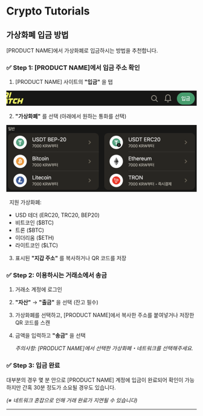 # Crypto Tutorials

## 가상화폐 입금 방법

[PRODUCT NAME]에서 가상화폐로 입금하시는 방법을 추천합니다.

### ✅ Step 1: [PRODUCT NAME]에서 입금 주소 확인

 1. [PRODUCT NAME] 사이트의 **"입금"** 을 탭

![image](/asset/deposit.png)

 2. **"가상화폐"** 를 선택 (아래에서 원하는 통화를 선택)

![image](/asset/cryptos.png)

&nbsp;&nbsp;지원 가상화폐:
  - USD 테더 (ERC20, TRC20, BEP20)
  - 비트코인 ($BTC)
  - 트론 ($BTC)
  - 이더리움 ($ETH)
  - 라이트코인 ($LTC)

 3. 표시된 **"지갑 주소"** 를 복사하거나 QR 코드를 저장

### ✅ Step 2: 이용하시는 거래소에서 송금

1. 거래소 계정에 로그인

2. **"자산"** → **"출금"** 을 선택 (잔고 필수)

3. 가상화폐를 선택하고, [PRODUCT NAME]에서 복사한 주소를 붙여넣거나 저장한 QR 코드를 스캔

4. 금액을 입력하고 **"송금"** 을 선택

   *주의사항: [PRODUCT NAME]에서 선택한 가상화폐・네트워크를 선택해주세요.*

### ✅ Step 3: 입금 완료

대부분의 경우 몇 분 안으로 [PRODUCT NAME] 계정에 입금이 완료되어 확인이 가능하지만 간혹 30분 정도가 소요될 경우도 있습니다.

*(※ 네트워크 혼잡으로 인해 거래 완료가 지연될 수 있습니다)*

---
